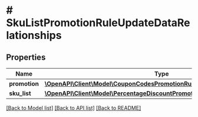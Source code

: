 # # SkuListPromotionRuleUpdateDataRelationships

## Properties

Name | Type | Description | Notes
------------ | ------------- | ------------- | -------------
**promotion** | [**\OpenAPI\Client\Model\CouponCodesPromotionRuleDataRelationshipsPromotion**](CouponCodesPromotionRuleDataRelationshipsPromotion.md) |  | [optional]
**sku_list** | [**\OpenAPI\Client\Model\PercentageDiscountPromotionDataRelationshipsSkuList**](PercentageDiscountPromotionDataRelationshipsSkuList.md) |  | [optional]

[[Back to Model list]](../../README.md#models) [[Back to API list]](../../README.md#endpoints) [[Back to README]](../../README.md)

